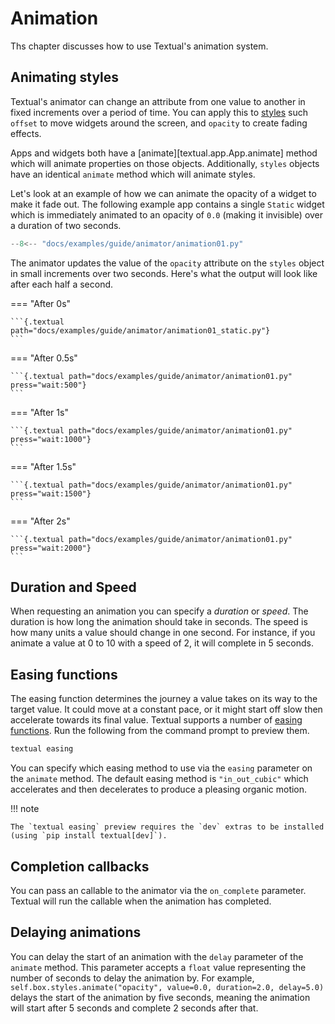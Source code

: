 # Animation

Ths chapter discusses how to use Textual's animation system.


## Animating styles

Textual's animator can change an attribute from one value to another in fixed increments over a period of time. You can apply this to [styles](styles.md) such `offset` to move widgets around the screen, and `opacity` to create fading effects.

Apps and widgets both have a [animate][textual.app.App.animate] method which will animate properties on those objects. Additionally, `styles` objects have an identical `animate` method which will animate styles.

Let's look at an example of how we can animate the opacity of a widget to make it fade out.
The following example app contains a single `Static` widget which is immediately animated to an opacity of `0.0` (making it invisible) over a duration of two seconds.

```python hl_lines="14"
--8<-- "docs/examples/guide/animator/animation01.py"
```

The animator updates the value of the `opacity` attribute on the `styles` object in small increments over two seconds. Here's what the output will look like after each half a second.


=== "After 0s"

    ```{.textual path="docs/examples/guide/animator/animation01_static.py"}
    ```

=== "After 0.5s"

    ```{.textual path="docs/examples/guide/animator/animation01.py" press="wait:500"}
    ```


=== "After 1s"

    ```{.textual path="docs/examples/guide/animator/animation01.py" press="wait:1000"}
    ```

=== "After 1.5s"

    ```{.textual path="docs/examples/guide/animator/animation01.py" press="wait:1500"}
    ```

=== "After 2s"

    ```{.textual path="docs/examples/guide/animator/animation01.py" press="wait:2000"}
    ```

## Duration and Speed

When requesting an animation you can specify a *duration* or *speed*.
The duration is how long the animation should take in seconds. The speed is how many units a value should change in one second.
For instance, if you animate a value at 0 to 10 with a speed of 2, it will complete in 5 seconds.

## Easing functions

The easing function determines the journey a value takes on its way to the target value.
It could move at a constant pace, or it might start off slow then accelerate towards its final value.
Textual supports a number of [easing functions](https://easings.net/). Run the following from the command prompt to preview them.

```bash
textual easing
```

You can specify which easing method to use via the `easing` parameter on the `animate` method. The default easing method is `"in_out_cubic"` which accelerates and then decelerates to produce a pleasing organic motion.

!!! note

    The `textual easing` preview requires the `dev` extras to be installed (using `pip install textual[dev]`).


## Completion callbacks

You can pass an callable to the animator via the `on_complete` parameter. Textual will run the callable when the animation has completed. 

## Delaying animations

You can delay the start of an animation with the `delay` parameter of the `animate` method.
This parameter accepts a `float` value representing the number of seconds to delay the animation by.
For example, `self.box.styles.animate("opacity", value=0.0, duration=2.0, delay=5.0)` delays the start of the animation by five seconds,
meaning the animation will start after 5 seconds and complete 2 seconds after that.
